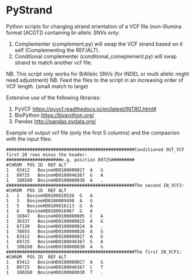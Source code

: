 # PyStrand
Python scripts for changing strand orientation of a VCF file (non-Illumina format [ACGT]) containing bi-allelic SNVs only:

1. Complementer (complement.py) will swap the VCF strand based on it self (Complementing the REF/ALT).
2. Conditional complementer (conditional_comeplement.py) will swap strand to match another vcf file. 

NB. This script only works for BiAllelic SNVs (for INDEL or multi allelic might need adjustment)
NB. Feed the files to the script in an increasing order of VCF length. (small match to large)

Extensive use of the following libraries: 

1. PyVCF https://pyvcf.readthedocs.io/en/latest/INTRO.html#
2. BioPython https://biopython.org/
3. Pandas http://pandas.pydata.org/


Example of output vcf file (only the first 5 columns) and the compasrion with the input files: 

```
#################################################Conditioned OUT_VCF first 20 rows minus the header:
#####################e.g. position 89725#########
#CHROM	POS	ID	REF	ALT
1	83412	BovineHD0100000027	A	G
1	89725	BovineHD0100046367	G	A
1	100260	BovineHD0100000030	A	.
#################################################The second IN_VCF2:
#CHROM	POS	ID	REF	ALT
1	1	BovineHD0100028526	G	A
1	3	BovineHD0100009498	A	G
1	5	BovineHD0100016113	G	A
1	6	BovineHD0100016967	G	A
1	16947	BovineHD0100000005	C	A
1	36337	BovineHD0100000015	A	G
1	67130	BovineHD0100000024	A	.
1	78655	BovineHD0100000026	A	G
1	83412	BovineHD0100000027	A	G
1	89725	BovineHD0100046367	G	A
1	100260	BovineHD0100000030	A	G
#################################################The first IN_VCF1:
#CHROM	POS	ID	REF	ALT
1	83412	BovineHD0100000027	A	G
1	89725	BovineHD0100046367	C	T
1	100260	BovineHD0100000030	T	.

```
